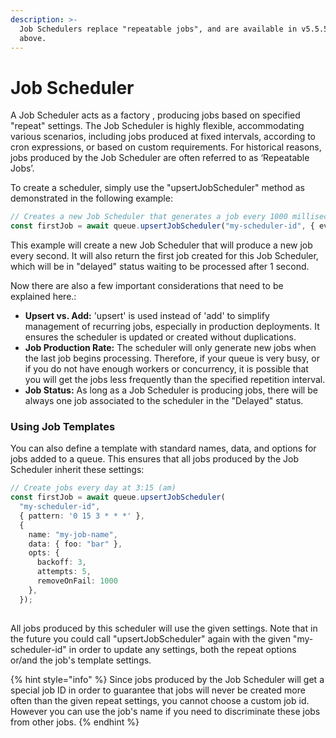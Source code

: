 ```yaml
---
description: >-
  Job Schedulers replace "repeatable jobs", and are available in v5.5.5 and
  above.
---
```


# Job Scheduler

A Job Scheduler acts as a factory , producing jobs based on specified "repeat" settings. The Job Scheduler is highly flexible, accommodating various scenarios, including jobs produced at fixed intervals, according to cron expressions, or based on custom requirements. For historical reasons, jobs produced by the Job Scheduler are often referred to as ‘Repeatable Jobs’.

To create a scheduler, simply use the "upsertJobScheduler" method as demonstrated in the following example:

```typescript
// Creates a new Job Scheduler that generates a job every 1000 milliseconds (1 second)
const firstJob = await queue.upsertJobScheduler("my-scheduler-id", { every: 1000 });
```

This example will create a new Job Scheduler that will produce a new job every second. It will also return the first job created for this Job Scheduler, which will be in "delayed" status waiting to be processed after 1 second.

Now there are also a few important considerations that need to be explained here.:

* **Upsert vs. Add:** 'upsert' is used instead of 'add' to simplify management of recurring jobs, especially in production deployments. It ensures the scheduler is updated or created without duplications.
* **Job Production Rate:** The scheduler will only generate new jobs when the last job begins processing. Therefore, if your queue is very busy, or if you do not have enough workers or concurrency, it is possible that you will get the jobs less frequently than the specified  repetition interval.
* **Job Status:**  As long as a Job Scheduler is producing jobs, there will be always one job associated to the scheduler in the "Delayed" status.

### Using Job Templates

You can also define a template with standard names, data, and options for jobs added to a queue. This ensures that all jobs produced by the Job Scheduler inherit these settings:

```typescript
// Create jobs every day at 3:15 (am)
const firstJob = await queue.upsertJobScheduler(
  "my-scheduler-id",
  { pattern: '0 15 3 * * *' },
  {
    name: "my-job-name",
    data: { foo: "bar" },
    opts: {
      backoff: 3,
      attempts: 5,
      removeOnFail: 1000
    },
  });
 
```

All jobs produced by this scheduler will use the given settings. Note that in the future you could call "upsertJobScheduler" again  with the given "my-scheduler-id" in order to update any settings, both the repeat options or/and the job's template settings.

{% hint style="info" %}
Since jobs produced by the Job Scheduler will get a special job ID in order to guarantee that jobs will never be created more often than the given repeat settings, you cannot choose a custom job id. However you can use the job's name if you need to discriminate these jobs from other jobs.
{% endhint %}
